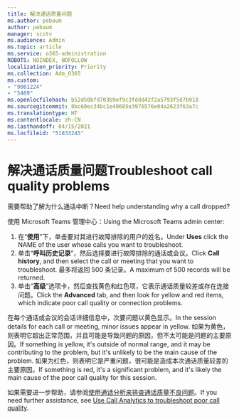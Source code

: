 ```yaml
---
title: 解决通话质量问题
ms.author: pebaum
author: pebaum
manager: scotv
ms.audience: Admin
ms.topic: article
ms.service: o365-administration
ROBOTS: NOINDEX, NOFOLLOW
localization_priority: Priority
ms.collection: Adm_O365
ms.custom:
- "9001224"
- "5489"
ms.openlocfilehash: b52d50bfd703b9ef9c3fddd42f2a5793f5d7b918
ms.sourcegitcommit: 8bc60ec34bc1e40685e3976576e04a2623f63a7c
ms.translationtype: HT
ms.contentlocale: zh-CN
ms.lasthandoff: 04/15/2021
ms.locfileid: "51833245"
---
```

# <a name="troubleshoot-call-quality-problems"></a><span data-ttu-id="4a870-102">解决通话质量问题</span><span class="sxs-lookup"><span data-stu-id="4a870-102">Troubleshoot call quality problems</span></span>

<span data-ttu-id="4a870-103">需要帮助了解为什么通话中断？</span><span class="sxs-lookup"><span data-stu-id="4a870-103">Need help understanding why a call dropped?</span></span>

<span data-ttu-id="4a870-104">使用 Microsoft Teams 管理中心：</span><span class="sxs-lookup"><span data-stu-id="4a870-104">Using the Microsoft Teams admin center:</span></span>

1. <span data-ttu-id="4a870-105">在“**使用**”下，单击要对其进行故障排除的用户的姓名。</span><span class="sxs-lookup"><span data-stu-id="4a870-105">Under **Uses** click the NAME of the user whose calls you want to troubleshoot.</span></span>
2. <span data-ttu-id="4a870-106">单击“**呼叫历史记录**”，然后选择要进行故障排除的通话或会议。</span><span class="sxs-lookup"><span data-stu-id="4a870-106">Click **Call history**, and then select the call or meeting that you want to troubleshoot.</span></span> <span data-ttu-id="4a870-107">最多将返回 500 条记录。</span><span class="sxs-lookup"><span data-stu-id="4a870-107">A maximum of 500 records will be returned.</span></span>
3. <span data-ttu-id="4a870-108">单击“**高级**”选项卡，然后查找黄色和红色项，它表示通话质量较差或存在连接问题。</span><span class="sxs-lookup"><span data-stu-id="4a870-108">Click the **Advanced** tab, and then look for yellow and red items, which indicate poor call quality or connection problems.</span></span>

<span data-ttu-id="4a870-109">在每个通话或会议的会话详细信息中，次要问题以黄色显示。</span><span class="sxs-lookup"><span data-stu-id="4a870-109">In the session details for each call or meeting, minor issues appear in yellow.</span></span> <span data-ttu-id="4a870-110">如果为黄色，则表明它超出正常范围，并且可能是导致问题的原因，但不太可能是问题的主要原因。</span><span class="sxs-lookup"><span data-stu-id="4a870-110">If something is yellow, it's outside of normal range, and it may be contributing to the problem, but it's unlikely to be the main cause of the problem.</span></span> <span data-ttu-id="4a870-111">如果为红色，则表明它是严重问题，很可能是造成本次通话质量较差的主要原因。</span><span class="sxs-lookup"><span data-stu-id="4a870-111">If something is red, it's a significant problem, and it's likely the main cause of the poor call quality for this session.</span></span>

<span data-ttu-id="4a870-112">如果需要进一步帮助，请参阅[使用通话分析来排查通话质量不良问题](https://docs.microsoft.com/microsoftteams/use-call-analytics-to-troubleshoot-poor-call-quality#troubleshoot-call-quality-problems-using-call-analytics)。</span><span class="sxs-lookup"><span data-stu-id="4a870-112">If you need further assistance, see [Use Call Analytics to troubleshoot poor call quality](https://docs.microsoft.com/microsoftteams/use-call-analytics-to-troubleshoot-poor-call-quality#troubleshoot-call-quality-problems-using-call-analytics).</span></span>
